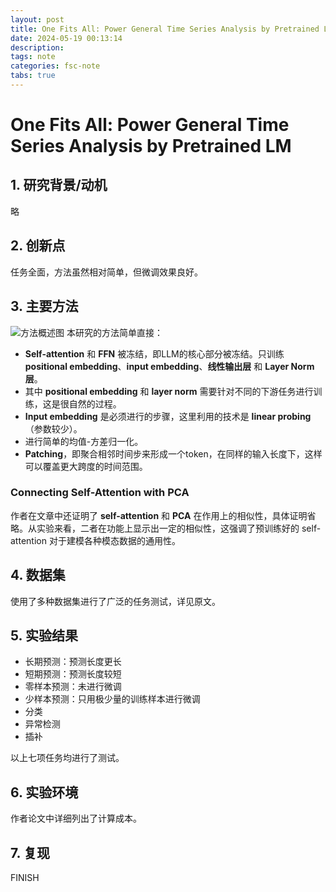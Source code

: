 ```yaml
---
layout: post
title: One Fits All: Power General Time Series Analysis by Pretrained LM
date: 2024-05-19 00:13:14
description: 
tags: note
categories: fsc-note
tabs: true
---
```


# One Fits All: Power General Time Series Analysis by Pretrained LM

## 1. 研究背景/动机
略

## 2. 创新点
任务全面，方法虽然相对简单，但微调效果良好。

## 3. 主要方法
![方法概述图](/pic/onefitsall/structure.jpg)
本研究的方法简单直接：
- **Self-attention** 和 **FFN** 被冻结，即LLM的核心部分被冻结。只训练 **positional embedding**、**input embedding**、**线性输出层** 和 **Layer Norm层**。
- 其中 **positional embedding** 和 **layer norm** 需要针对不同的下游任务进行训练，这是很自然的过程。
- **Input embedding** 是必须进行的步骤，这里利用的技术是 **linear probing**（参数较少）。
- 进行简单的均值-方差归一化。
- **Patching**，即聚合相邻时间步来形成一个token，在同样的输入长度下，这样可以覆盖更大跨度的时间范围。

### Connecting Self-Attention with PCA
作者在文章中还证明了 **self-attention** 和 **PCA** 在作用上的相似性，具体证明省略。从实验来看，二者在功能上显示出一定的相似性，这强调了预训练好的 self-attention 对于建模各种模态数据的通用性。

## 4. 数据集
使用了多种数据集进行了广泛的任务测试，详见原文。

## 5. 实验结果
- 长期预测：预测长度更长
- 短期预测：预测长度较短
- 零样本预测：未进行微调
- 少样本预测：只用极少量的训练样本进行微调
- 分类
- 异常检测
- 插补

以上七项任务均进行了测试。

## 6. 实验环境
作者论文中详细列出了计算成本。

## 7. 复现
FINISH
